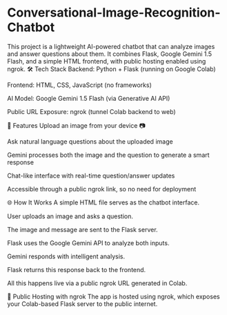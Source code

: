 # Conversational-Image-Recognition-Chatbot
This project is a lightweight AI-powered chatbot that can analyze images and answer questions about them. It combines Flask, Google Gemini 1.5 Flash, and a simple HTML frontend, with public hosting enabled using ngrok.
🛠️ Tech Stack
Backend: Python + Flask (running on Google Colab)

Frontend: HTML, CSS, JavaScript (no frameworks)

AI Model: Google Gemini 1.5 Flash (via Generative AI API)

Public URL Exposure: ngrok (tunnel Colab backend to web)

🚀 Features
Upload an image from your device 📷

Ask natural language questions about the uploaded image

Gemini processes both the image and the question to generate a smart response

Chat-like interface with real-time question/answer updates

Accessible through a public ngrok link, so no need for deployment

🌐 How It Works
A simple HTML file serves as the chatbot interface.

User uploads an image and asks a question.

The image and message are sent to the Flask server.

Flask uses the Google Gemini API to analyze both inputs.

Gemini responds with intelligent analysis.

Flask returns this response back to the frontend.

All this happens live via a public ngrok URL generated in Colab.

🔧 Public Hosting with ngrok
The app is hosted using ngrok, which exposes your Colab-based Flask server to the public internet.
